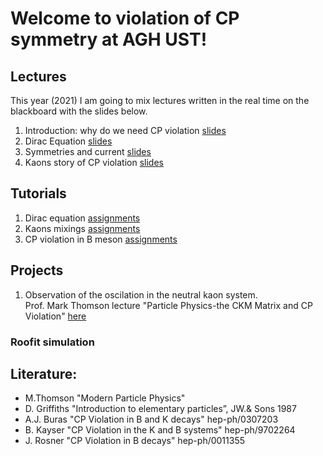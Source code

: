 # Welcome to violation of CP symmetry at AGH UST!

## Lectures
This year (2021) I am going to mix lectures written in the real time on the blackboard with the slides below. 
1. Introduction: why do we need CP violation [slides](/FILES/Introduction_L1.pdf) 
2. Dirac Equation [slides](/FILES/Dirac_equation_L2.pdf) 
3. Symmetries and current [slides](/FILES/cpv_symmetries_currents.pdf)
4. Kaons story of CP violation [slides](/FILES/CPV_kaons_story.pdf) 

## Tutorials
1. Dirac equation [assignments](FILES/CPV_tutorial_1.pdf)
2. Kaons mixings [assignments](FILES/CPV_tutorial_2.pdf)
3. CP violation in B meson [assignments](FILES/CPV_tutorial_3.pdf)

## Projects 
1. Observation of the oscilation in the neutral kaon system. <br>
Prof. Mark Thomson lecture "Particle Physics-the CKM Matrix and CP Violation" [here](/FILES/Handout_12_2011.pdf)

### Roofit simulation 

## Literature:
- M.Thomson "Modern Particle Physics" 
- D. Griffiths "Introduction to elementary particles”, JW.& Sons 1987
- A.J. Buras "CP Violation in B and K decays" hep-ph/0307203
- B. Kayser "CP Violation in the K and B systems" hep-ph/9702264
- J. Rosner "CP Violation in B decays" hep-ph/0011355


